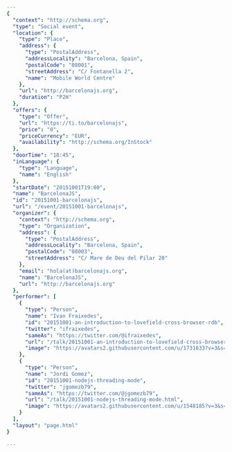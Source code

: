 ```yaml
---
{
  "context": "http://schema.org",
  "type": "Social event",
  "location": {
    "type": "Place",
    "address": {
      "type": "PostalAddress",
      "addressLocality": "Barcelona, Spain",
      "postalCode": "08001",
      "streetAddress": "C/ Fontanella 2",
      "name": "Mobile World Centre"
    },
    "url": "http://barcelonajs.org",
    "duration": "P2H"
  },
  "offers": {
    "type": "Offer",
    "url": "https://ti.to/barcelonajs",
    "price": "0",
    "priceCurrency": "EUR",
    "availability": "http://schema.org/InStock"
  },
  "doorTime": "18:45",
  "inLanguage": {
    "type": "Language",
    "name": "English"
  },
  "startDate": "20151001T19:00",
  "name": "BarcelonaJS",
  "id": "20151001-barcelonajs",
  "url": "/event/20151001-barcelonajs",
  "organizer": {
    "context": "http://schema.org",
    "type": "Organization",
    "address": {
      "type": "PostalAddress",
      "addressLocality": "Barcelona, Spain",
      "postalCode": "08003",
      "streetAddress": "C/ Mare de Deu del Pilar 20"
    },
    "email": "hola(at)barcelonajs.org",
    "name": "BarcelonaJS",
    "url": "http://barcelonajs.org"
  },
  "performer": [
    {
      "type": "Person",
      "name": "Ivan Fraixedes",
      "id": "20151001-an-introduction-to-lovefield-cross-browser-rdb",
      "twitter": "ifraixedes",
      "sameAs": "https://twitter.com/@ifraixedes",
      "url": "/talk/20151001-an-introduction-to-lovefield-cross-browser-rdb.html",
      "image": "https://avatars2.githubusercontent.com/u/1731633?v=3&s=400"
    },
    {
      "type": "Person",
      "name": "Jordi Gomez",
      "id": "20151001-nodejs-threading-mode",
      "twitter": "jgomezb79",
      "sameAs": "https://twitter.com/@jgomezb79",
      "url": "/talk/20151001-nodejs-threading-mode.html",
      "image": "https://avatars2.githubusercontent.com/u/1548185?v=3&s=400"
    }
  ],
  "layout": "page.html"
}

---
```

